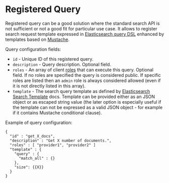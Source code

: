 # Registered Query

Registered query can be a good solution where the standard search API is not sufficient
or not a good fit for particular use case. It allows to register search request template
expressed in [Elasticsearch query DSL][] enhanced by templates based on [Mustache][].

Query configuration fields:

* `id` - Unique ID of this registered query.
* `description` - Query description. Optional field.
* `roles` - An array of client [roles](../#roles) that can execute this query. Optional field.
  If no roles are specified the query is considered public. If specific roles are listed then
  an `admin` role is always considered allowed (even if it is not directly listed in this array).
* `template` - The search query template as defined by [Elasticsearch Search Template][] docs.
  Template can be provided either as an JSON object or as escaped string value (the later option
  is especially useful if the template can not be expressed as a valid JSON object - for example
  if it contains Mustache conditional clause).

Example of query configuration:

	{
	  "id" : "get_X_docs",
	  "description" : "Get X number of documents.",
	  "roles" : [ "provider1", "provider2" ]
	  "template" : {
	    "query" : {
	      "match_all" : {}
	    },
	    "size": {{X}}
	  }
	}

[Elasticsearch query DSL]: http://www.elasticsearch.org/guide/en/elasticsearch/reference/current/search-request-query.html#search-request-query
[Elasticsearch Search Template]: http://www.elasticsearch.org/guide/en/elasticsearch/reference/1.3/search-template.html
[Mustache]: http://mustache.github.io/mustache.5.html